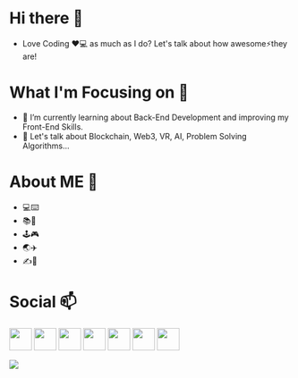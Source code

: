# Hi there 👋

- Love Coding ❤️💻 as much as I do? Let's talk about how awesome⚡they are!

# What I'm Focusing on 🌱

- 👯 I’m currently learning about Back-End Development and improving my Front-End Skills. 
- 💬 Let's talk about Blockchain, Web3, VR, AI, Problem Solving Algorithms...

# About ME 🤔

- 💻⌨️
- 📚📖
- 🕹🎮
- 🌏✈️
- ✍️📓

# Social 📫
<a href="https://www.twitter.com/a_nuragjainn"><img src="https://cdn-icons-png.flaticon.com/512/3670/3670127.png" width="40"></a>  <a href="https://www.instagram.com/a_nuragjain"><img src="https://cdn-icons-png.flaticon.com/512/3670/3670125.png" width="40"></a>  <a href="https://www.t.me/a_nuragjain"><img src="https://cdn-icons-png.flaticon.com/512/906/906377.png" width="40"></a>  <a href="#"><img src="https://cdn-icons-png.flaticon.com/512/4494/4494501.png" width="40"></a>  <a href="https://discord.gg/g9EBZfYV"><img src="https://cdn-icons-png.flaticon.com/512/3670/3670157.png" width="40"></a>  <a href="https://www.youtube.com/channel/UCCEd86oQN9DQcgespRrmT2A"><img src="https://cdn-icons-png.flaticon.com/512/3670/3670209.png" width="40"></a>  <a href="https://linkedin.com/in/anuragjain-in"><img src="https://cdn-icons-png.flaticon.com/512/3670/3670236.png" width="40"></a>

![](https://komarev.com/ghpvc/?username=anuragjain-git&style=flat-square)
